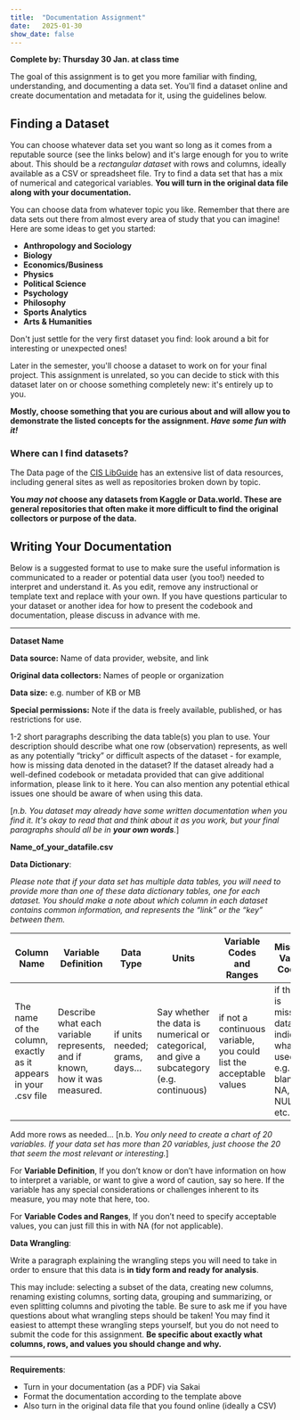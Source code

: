 ```yaml
---
title:  "Documentation Assignment"
date:   2025-01-30
show_date: false
---
```

**Complete by: Thursday 30 Jan. at class time**

The goal of this assignment is to get you more familiar with finding, understanding, and documenting a data set. You'll find a dataset online and create documentation and metadata for it, using the guidelines below.

## Finding a Dataset

You can choose whatever data set you want so long as it comes from a reputable source (see the links below) and it's large enough for you to write about. This should be a *rectangular dataset* with rows and columns, ideally available as a CSV or spreadsheet file. Try to find a data set that has a mix of numerical and categorical variables. **You will turn in the original data file along with your documentation.**

You can choose data from whatever topic you like. Remember that there are data sets out there from almost every area of study that you can imagine! Here are some ideas to get you started:

* **Anthropology and Sociology**
* **Biology**
* **Economics/Business**
* **Physics**
* **Political Science**
* **Psychology**
* **Philosophy**
* **Sports Analytics**
* **Arts & Humanities**

Don't just settle for the very first dataset you find: look around a bit for interesting or unexpected ones!

Later in the semester, you'll choose a dataset to work on for your final project. This assignment is unrelated, so you can decide to stick with this dataset later on or choose something completely new: it's entirely up to you.

**Mostly, choose something that you are curious about and will allow you to demonstrate the listed concepts for the assignment. *Have some fun with it!***

### Where can I find datasets?

The Data page of the [CIS LibGuide](https://libguides.washjeff.edu/cis/data) has an extensive list of data resources, including general sites as well as repositories broken down by topic.

**You *may not* choose any datasets from Kaggle or Data.world. These are general repositories that often make it more difficult to find the original collectors or purpose of the data.**

## Writing Your Documentation

Below is a suggested format to use to make sure the useful information is communicated to a reader or potential data user (you too!) needed to interpret and understand it. As you edit, remove any instructional or template text and replace with your own. If you have questions particular to your dataset or another idea for how to present the codebook and documentation, please discuss in advance with me.

---

**Dataset Name**

**Data source:** Name of data provider, website, and link

**Original data collectors:** Names of people or organization

**Data size:** e.g. number of KB or MB

**Special permissions:** Note if the data is freely available, published, or has restrictions for use.

1-2 short paragraphs describing the data table(s) you plan to use. Your description should describe what one row (observation) represents, as well as any potentially “tricky” or difficult aspects of the dataset - for example, how is missing data denoted in the dataset? If the dataset already had a well-defined codebook or metadata provided that can give additional information, please link to it here. You can also mention any potential ethical issues one should be aware of when using this data.


[*n.b. You dataset may already have some written documentation when you find it. It's okay to read that and think about it as you work, but your final paragraphs should all be in **your own words**.*]

**Name_of_your_datafile.csv**

**Data Dictionary**:

_Please note that if your data set has multiple data tables, you will need to provide more than one of these data dictionary tables, one for each dataset. You should make a note about which column in each dataset contains common information, and represents the “link” or the “key” between them._

Column Name|Variable Definition|Data Type|Units|Variable Codes and Ranges|Missing Value Codes
---|---|---|---|---|---
The name of the column, exactly as it appears in your .csv file|Describe what each variable represents, and if known, how it was measured.|if units needed; grams, days…|Say whether the data is numerical or categorical, and give a subcategory (e.g. continuous)|if not a continuous variable, you could list the acceptable values|if there is missing data, indicate what is used, e.g. blank, NA, NULL, etc.

Add more rows as needed... [n.b. *You only need to create a chart of 20 variables. If your data set has more than 20 variables, just choose the 20 that seem the most relevant or interesting.*]

For **Variable Definition**, If you don’t know or don’t have information on how to interpret a variable, or want to give a word of caution, say so here. If the variable has any special considerations or challenges inherent to its measure, you may note that here, too.

For **Variable Codes and Ranges**, If you don’t need to specify acceptable values, you can just fill this in with NA (for not applicable).

**Data Wrangling**:

Write a paragraph explaining the wrangling steps you will need to take in order to ensure that this data is **in tidy form and ready for analysis**.

This may include: selecting a subset of the data, creating new columns, renaming existing columns, sorting data, grouping and summarizing, or even splitting columns and pivoting the table. Be sure to ask me if you have questions about what wrangling steps should be taken! You may find it easiest to attempt these wrangling steps yourself, but you do not need to submit the code for this assignment. **Be specific about exactly what columns, rows, and values you should change and why.**

---

**Requirements**:

- Turn in your documentation (as a PDF) via Sakai
- Format the documentation according to the template above
- Also turn in the original data file that you found online (ideally a CSV)
